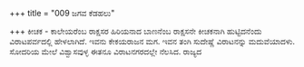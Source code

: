 +++
title = "009 ಜಗವ ಕೆಡಹಲು"

+++
ಕೀಚಕ - ಕಾಲೇಯರೆಂಬ ರಾಕ್ಷಸರ ಹಿರಿಯನಾದ ಬಾಣನೆಂಬ ರಾಕ್ಷಸನೇ ಕೀಚಕನಾಗಿ ಹುಟ್ಟಿದನೆಂದು ವಿರಾಟಪರ್ವದಲ್ಲಿ ಹೇಳಲಾಗಿದೆ. ಇವನು ಕೇಕಯರಾಜನ ಮಗ. ಇವನ ತಂಗಿ ಸುದೇಷ್ಣೆ ವಿರಾಟನನ್ನು ಮದುವೆಯಾದಳು. ಸೋದರಿಯ ಮೇಲೆ ವಿಶ್ವಾಸವುಳ್ಳ ಈತನೂ ವಿರಾಟನಗರದಲ್ಲೇ ನೆಲಸಿದ. ರಾಜ್ಯದ